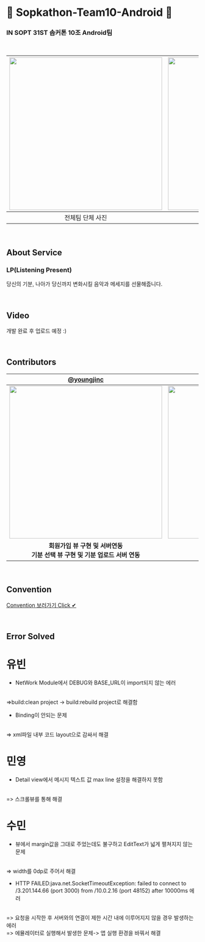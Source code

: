 # 🚀 Sopkathon-Team10-Android 🚀
### IN SOPT 31ST 솝커톤 10조 Android팀

<br>

|<img width="400" src="https://user-images.githubusercontent.com/48701368/202862451-f0f3660f-88f2-4f80-ab3f-67aed6dcc9a5.jpeg">|<img width="400" src="https://user-images.githubusercontent.com/48701368/202862467-69e5e7a3-52a3-41a5-a2f9-1d9701001c9d.jpeg">|
| :---: | :---: |
|전체팀 단체 사진|안드팀 단체 사진|

<br>

## About Service
### LP(Listening Present)
당신의 기분, 나아가 당신까지 변화시킬 음악과 메세지를 선물해줍니다. <br>

<br>

## Video
개발 완료 후 업로드 예정 :)
<!-- <img width="270" src="업로드 예정..."> -->

<br>

## Contributors
| [@youngjinc](https://github.com/youngjinc) | [@YuBeen-Park](https://github.com/YuBeen-Park) | [@waterminn](https://github.com/waterminn) | [@Mingmin99](https://github.com/Mingmin99) |
| :---: | :---: | :---: | :---: |
|<img width="400" src="https://user-images.githubusercontent.com/48701368/202863535-62323660-66b7-403a-82e5-4031886e9626.jpg">|<img width="400" src="https://user-images.githubusercontent.com/48701368/202863438-a253fc64-0e8f-4199-8e45-a20cab19229b.jpg">|<img width="400" src="https://user-images.githubusercontent.com/48701368/202863454-217efd3f-2600-4f11-ae01-5d9c1ef72631.jpeg">|<img width="400" src="https://user-images.githubusercontent.com/48701368/202863519-4580f5c1-bfb8-4769-9322-3f9e7a393aec.png">|
|**회원가입 뷰 구현 및 서버연동<br>기분 선택 뷰 구현 및 기분 업로드 서버 연동**|**메시지 리스트 조회 서버 연동<br>메시지 리스트 조회 뷰 구현**|**메시지 작성 뷰 구현<br>메시지 작성 서버 연동**|**메세지 디테일 뷰 구현<br>메세지 디테일 뷰 서버연동**|

<br>

## Convention
[Convention 보러가기 Click ✔](https://github.com/SOPT-31ST-SOPKATHON-TEAM10/Sopkathon-Android/wiki/Convention)

<br>

## Error Solved

# 유빈
- NetWork Module에서 DEBUG와 BASE_URL이 import되지 않는 에러
<br>
  =>build:clean project -> build:rebuild project로 해결함
<br>

- Binding이 안되는 문제
<br>
  => xml파일 내부 코드 layout으로 감싸서 해결
  
<br>

# 민영
- Detail view에서 메시지 텍스트 값 max line 설정을 해결하지 못함
<br>
  => 스크롤뷰를 통해 해결

<br>

# 수민
- 뷰에서 margin값을 그대로 주었는데도 불구하고 EditText가 넓게 펼쳐지지 않는 문제
<br>
  => width를 0dp로 주어서 해결
<br>

- HTTP FAILED:java.net.SocketTimeoutException: failed to connect to /3.201.144.66 (port 3000) from /10.0.2.16 (port 48152) after 10000ms 에러
<br>
  => 요청을 시작한 후 서버와의 연결이 제한 시간 내에 이루어지지 않을 경우 발생하는 에러
<br>
  => 에뮬레이터로 실행해서 발생한 문제-> 앱 실행 환경을 바꿔서 해결

<br>
